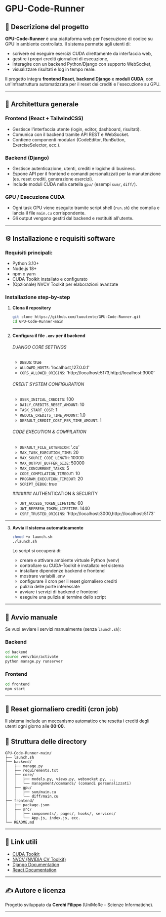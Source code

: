 # GPU-Code-Runner

## 📘 Descrizione del progetto

**GPU-Code-Runner** è una piattaforma web per l'esecuzione di codice su GPU in ambiente controllato. Il sistema permette agli utenti di:

* scrivere ed eseguire esercizi CUDA direttamente da interfaccia web,
* gestire i propri crediti giornalieri di esecuzione,
* interagire con un backend Python/Django con supporto WebSocket,
* visualizzare risultati e log in tempo reale.

Il progetto integra **frontend React**, **backend Django** e **moduli CUDA**, con un'infrastruttura automatizzata per il reset dei crediti e l'esecuzione su GPU.

---

## 🧱 Architettura generale

### **Frontend (React + TailwindCSS)**

* Gestisce l'interfaccia utente (login, editor, dashboard, risultati).
* Comunica con il backend tramite API REST e WebSocket.
* Contiene componenti modulari (CodeEditor, RunButton, ExerciseSelector, ecc.).

### **Backend (Django)**

* Gestisce autenticazione, utenti, crediti e logiche di business.
* Espone API per il frontend e comandi personalizzati per la manutenzione (es. reset crediti, generazione esercizi).
* Include moduli CUDA nella cartella `gpu/` (esempi `sum/`, `diff/`).

### **GPU / Esecuzione CUDA**

* Ogni task GPU viene eseguito tramite script shell (`run.sh`) che compila e lancia il file `main.cu` corrispondente.
* Gli output vengono gestiti dal backend e restituiti all'utente.

---

## ⚙️ Installazione e requisiti software

### **Requisiti principali:**

* Python 3.10+
* Node.js 18+
* npm o yarn
* CUDA Toolkit installato e configurato
* (Opzionale) NVCV Toolkit per elaborazioni avanzate

### **Installazione step-by-step**

1. **Clona il repository**

   ```bash
   git clone https://github.com/tuoutente/GPU-Code-Runner.git
   cd GPU-Code-Runner-main
   ```
   ---

2. **Configura il file `.env` per il backend**
    ###### DJANGO CORE SETTINGS
    - `DEBUG`: true
    - `ALLOWED_HOSTS`: 'localhost,127.0.0.1'
    - `CORS_ALLOWED_ORIGINS`: 'http://localhost:5173,http://localhost:3000'

    ###### CREDIT SYSTEM CONFIGURATION
    - `USER_INITIAL_CREDITS`: 100
    - `DAILY_CREDITS_RESET_AMOUNT`: 10
    - `TASK_START_COST`: 1
    - `REDUCE_CREDITS_TIME_AMOUNT`: 1.0
    - `DEFAULT_CREDIT_COST_PER_TIME_AMOUNT`: 1

    ###### CODE EXECUTION & COMPILATION
    - `DEFAULT_FILE_EXTENSION`: '.cu'
    - `MAX_TASK_EXECUTION_TIME`: 20
    - `MAX_SOURCE_CODE_LENGTH`: 10000
    - `MAX_OUTPUT_BUFFER_SIZE`: 50000
    - `MAX_CONCURRENT_TASKS`: 5
    - `CODE_COMPILATION_TIMEOUT`: 10
    - `PROGRAM_EXECUTION_TIMEOUT`: 20
    - `SCRIPT_DEBUG`: true

    ####### AUTHENTICATION & SECURITY
    - `JWT_ACCESS_TOKEN_LIFETIME`: 60
    - `JWT_REFRESH_TOKEN_LIFETIME`: 1440
    - `CSRF_TRUSTED_ORIGINS`: 'http://localhost:3000,http://localhost:5173'

---

3. **Avvia il sistema automaticamente**

   ```bash
   chmod +x launch.sh
   ./launch.sh
   ```

   Lo script si occuperà di:
   * creare e attivare ambiente virtuale Python (venv)
   * controllare su CUDA-Toolkit è installato nel sistema
   * installare dipendenze backend e frontend
   * mostrare variabili .env
   * configurare il cron per il reset giornaliero crediti
   * pulizia delle porte interessate
   * avviare i servizi di backend e frontend
   * eseguire una pulizia al termine dello script

---

## 🚀 Avvio manuale

Se vuoi avviare i servizi manualmente (senza `launch.sh`):

### **Backend**

```bash
cd backend
source venv/bin/activate
python manage.py runserver
```

### **Frontend**

```bash
cd frontend
npm start
```

---

## 🔁 Reset giornaliero crediti (cron job)

Il sistema include un meccanismo automatico che resetta i crediti degli utenti ogni giorno alle **00:00**.


## 📂 Struttura delle directory

```
GPU-Code-Runner-main/
├── launch.sh
├── backend/
│   ├── manage.py
│   ├── requirements.txt
│   ├── core/
│   │   ├── models.py, views.py, websocket.py, ...
│   │   └── management/commands/ (comandi personalizzati)
│   ├── gpu/
│   │   ├── sum/main.cu
│   │   └── diff/main.cu
├── frontend/
│   ├── package.json
│   ├── src/
│   │   ├── components/, pages/, hooks/, services/
│   │   └── App.js, index.js, ecc.
└── README.md
```

---

## 🔗 Link utili

* [CUDA Toolkit](https://developer.nvidia.com/cuda-toolkit)
* [NVCV (NVIDIA CV Toolkit)](https://developer.nvidia.com/nvcv)
* [Django Documentation](https://docs.djangoproject.com/)
* [React Documentation](https://react.dev/)

---

## ✍️ Autore e licenza

Progetto sviluppato da **Cerchi Filippo** (UniMoRe – Scienze Informatiche).

---
